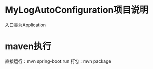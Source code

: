 # MyLogAutoConfiguration项目说明 #
   入口类为Application
   
# maven执行 #
 直接运行：mvn spring-boot:run
 打包：mvn package

